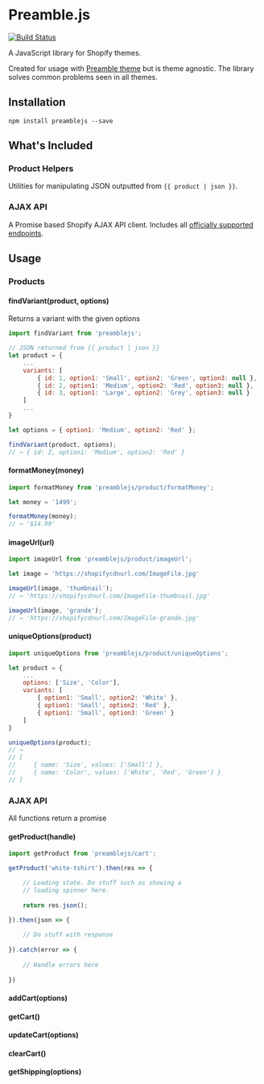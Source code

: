Preamble.js
============================
[![Build Status](https://travis-ci.org/sdn90/preamblejs.svg?branch=master)](https://travis-ci.org/sdn90/preamblejs)

A JavaScript library for Shopify themes. 

Created for usage with [Preamble theme](https://github.com/sdn90/preamble) but is theme agnostic. The library solves common problems seen in all themes.

## Installation
`npm install preamblejs --save`

## What's Included

### Product Helpers
Utilities for manipulating JSON outputted from `{{ product | json }}`.

### AJAX API
A Promise based Shopify AJAX API client. Includes all [officially supported endpoints](https://docs.shopify.com/support/your-website/themes/can-i-use-ajax-api).

## Usage

### Products


#### findVariant(product, options)
Returns a variant with the given options

```javascript
import findVariant from 'preamblejs';

// JSON returned from {{ product | json }}
let product = {
	...
	variants: [
		{ id: 1, option1: 'Small', option2: 'Green', option3: null },
		{ id: 2, option1: 'Medium', option2: 'Red', option3: null },
		{ id: 3, option1: 'Large', option2: 'Grey', option3: null }
	]
	...
}

let options = { option1: 'Medium', option2: 'Red' };

findVariant(product, options);
// → { id: 2, option1: 'Medium', option2: 'Red' } 
```

#### formatMoney(money)
```javascript
import formatMoney from 'preamblejs/product/formatMoney';

let money = '1499';

formatMoney(money);
// → '$14.99'
```

#### imageUrl(url)
```javascript
import imageUrl from 'preamblejs/product/imageUrl';

let image = 'https://shopifycdnurl.com/ImageFile.jpg'

imageUrl(image, 'thumbnail');
// → 'https://shopifycdnurl.com/ImageFile-thumbnail.jpg'

imageUrl(image, 'grande');
// → 'https://shopifycdnurl.com/ImageFile-grande.jpg'
```

#### uniqueOptions(product)
```javascript
import uniqueOptions from 'preamblejs/product/uniqueOptions';

let product = {
	...
	options: ['Size', 'Color'],
	variants: [
		{ option1: 'Small', option2: 'White' },
		{ option1: 'Small', option2: 'Red' },
		{ option1: 'Small', option3: 'Green' }
	]
}

uniqueOptions(product);
// → 
// [
//     { name: 'Size', values: ['Small'] },
//     { name: 'Color', values: ['White', 'Red', 'Green'] }
// ]
```

### AJAX API
All functions return a promise

#### getProduct(handle)
```javascript
import getProduct from 'preamblejs/cart';

getProduct('white-tshirt').then(res => {

	// Loading state. Do stuff such as showing a
	// loading spinner here.
	
	return res.json();
	
}).then(json => {

	// Do stuff with response	
	
}).catch(error => {
	
	// Handle errors here
	
})
```

#### addCart(options)

#### getCart()

#### updateCart(options)

#### clearCart()

#### getShipping(options)

